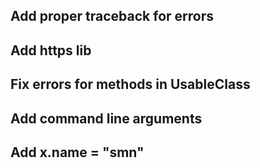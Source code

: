 ## Add proper traceback for errors
## Add https lib

## Fix errors for methods in UsableClass
## Add command line arguments
## Add x.name = "smn"